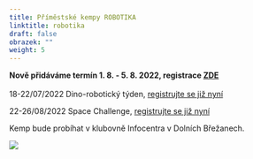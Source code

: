 ```yaml
---
title: Příměstské kempy ROBOTIKA
linktitle: robotika
draft: false
obrazek: ""
weight: 5
---
```

**Nově přidáváme termín 1. 8. - 5. 8. 2022, registrace [ZDE](https://kiddum.webooker.eu/Courses/Register/121432?returnUrl=Courses&tabName=detail)**\
\
18-22/07/2022 Dino-robotický týden, [registrujte se již nyní](https://kiddum.webooker.eu/Courses/Register/108691?returnUrl=Courses&tabName=detail)

22-26/08/2022 Space Challenge, [registrujte se již nyní](https://kiddum.webooker.eu/Courses/Register/108663?returnUrl=Courses&tabName=detail)

Kemp bude probíhat v klubovně Infocentra v Dolních Břežanech.

![](/assets/media/kempy_robotika-1-.jpg)